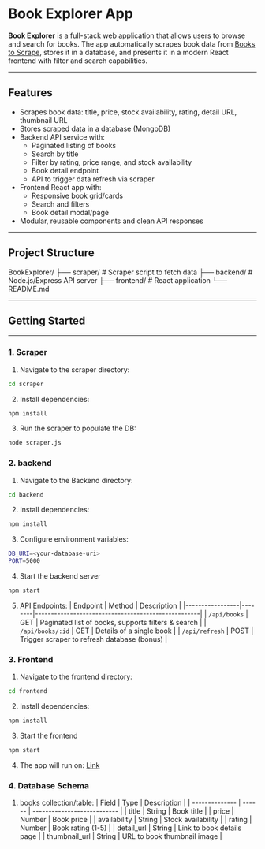 # Book Explorer App

**Book Explorer** is a full-stack web application that allows users to browse and search for books. The app automatically scrapes book data from [Books to Scrape](https://books.toscrape.com/), stores it in a database, and presents it in a modern React frontend with filter and search capabilities.

---

## Features

- Scrapes book data: title, price, stock availability, rating, detail URL, thumbnail URL
- Stores scraped data in a database (MongoDB)
- Backend API service with:
  - Paginated listing of books
  - Search by title
  - Filter by rating, price range, and stock availability
  - Book detail endpoint
  - API to trigger data refresh via scraper
- Frontend React app with:
  - Responsive book grid/cards
  - Search and filters
  - Book detail modal/page
- Modular, reusable components and clean API responses

---

## Project Structure

BookExplorer/
├── scraper/ # Scraper script to fetch data
├── backend/ # Node.js/Express API server
├── frontend/ # React application
└── README.md


---

## Getting Started

---

### 1. Scraper

1. Navigate to the scraper directory:

```bash
cd scraper
```

2. Install dependencies:
```bash
npm install
```
3. Run the scraper to populate the DB:
```bash
node scraper.js
```

### 2. backend

1. Navigate to the Backend directory:
```bash
cd backend
```
2. Install dependencies:
```bash
npm install
```
3. Configure environment variables:
```bash
DB_URI=<your-database-uri>
PORT=5000
```
4. Start the backend server
```bash
npm start
```
5. API Endpoints:
| Endpoint         | Method | Description                                        |
|-----------------|--------|----------------------------------------------------|
| `/api/books`     | GET    | Paginated list of books, supports filters & search |
| `/api/books/:id` | GET    | Details of a single book                           |
| `/api/refresh`   | POST   | Trigger scraper to refresh database (bonus)        |


### 3. Frontend
1. Navigate to the frontend directory:
```bash
cd frontend
```
2. Install dependencies:
```bash
npm install
```
3. Start the frontend
```bash
npm start
```
4. The app will run on: [Link](http://localhost:3000)

### 4. Database Schema
1. books collection/table:
| Field          | Type   | Description                 |
| -------------- | ------ | --------------------------- |
| title          | String | Book title                  |
| price          | Number | Book price                  |
| availability   | String | Stock availability          |
| rating         | Number | Book rating (1-5)           |
| detail\_url    | String | Link to book details page   |
| thumbnail\_url | String | URL to book thumbnail image |
